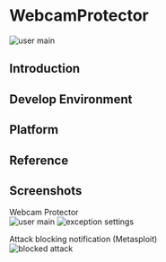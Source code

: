# WebcamProtector
![user main](https://github.com/clavis0x/WebcamProtector/blob/master/screenshot/1.png)
## Introduction

## Develop Environment

## Platform

## Reference

## Screenshots
Webcam Protector  
![user main](https://github.com/clavis0x/WebcamProtector/blob/master/screenshot/1.png)
![exception settings](https://github.com/clavis0x/WebcamProtector/blob/master/screenshot/2.png)  

Attack blocking notification (Metasploit)  
![blocked attack](https://github.com/clavis0x/WebcamProtector/blob/master/screenshot/3.png)
